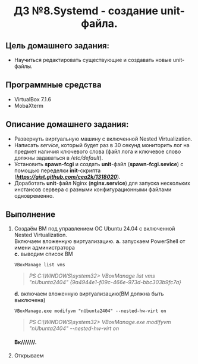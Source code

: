 <h1 align="center">ДЗ №8.Systemd - создание unit-файла.</h1>

## Цель домашнего задания:
+ Научиться редактировать существующие и создавать новые unit-файлы.
## Программные средства
+ VirtualBox 7.1.6
+ MobaXterm
## Описание домашнего задания:
   + Развернуть виртуальную машину с включенной Nested Virtualization.
   + Написать *service*, который будет раз в 30 секунд мониторить лог на предмет наличия ключевого слова (файл лога и ключевое слово должны задаваться в */etc/default*).
   + Установить **spawn-fcgi** и создать **unit**-файл (**spawn-fcgi.sevice**) с помощью переделки **init**-скрипта (***https://gist.github.com/cea2k/1318020***).
   + Доработать **unit**-файл Nginx (**nginx.service**) для запуска нескольких инстансов сервера с разными конфигурационными файлами одновременно.

## Выполнение
1. Создаём ВМ под управлением ОС Ubuntu 24.04 с включенной Nested Virtualization.   
   Включаем вложенную виртуализацию.
   **a.** запускаем PowerShell от имени администратора    
   **с.** выводим список ВМ    
      ```
      VBoxManage list vms
      ```
      >*PS C:\WINDOWS\system32> VBoxManage list vms   
"nUbunta2404" {9a4944e1-f09c-466e-973d-bbc303b9fc7a}*   
      
   **d.** включаем вложенную виртуализацию(ВМ должна быть выключена)    
      ```
      VBoxManage.exe modifyvm "nUbunta2404" --nested-hw-virt on
      ```
      >*PS C:\WINDOWS\system32> VBoxManage.exe modifyvm "nUbunta2404" --nested-hw-virt on*
   #### Вк///////.   
3. Открываем     

